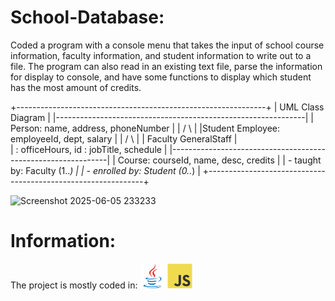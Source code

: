 # School-Database:
Coded a program with a console menu that takes the input of school course information, faculty information, and student information to write out to a file. The program can also read in an existing text file, parse the information for display to console, and have some functions to display which student has the most amount of credits.


+--------------------------------------------------------------+
|                      UML Class Diagram                       |
|--------------------------------------------------------------|
| Person: name, address, phoneNumber                           |
|   / \                                                        |
|Student     Employee: employeeId, dept, salary                |
|             / \                                              |
|         Faculty  GeneralStaff                                |                
|       : officeHours, id   : jobTitle, schedule               |
|--------------------------------------------------------------|
| Course: courseId, name, desc, credits                        |
|   - taught by: Faculty (1..*)                                |
|   - enrolled by: Student (0..*)                              |
+--------------------------------------------------------------+


![Screenshot 2025-06-05 233233](https://github.com/user-attachments/assets/0861a8cd-b8aa-4343-bd8e-d22b49e1a5fe)



# Information:
The project is mostly coded in: <img src="https://raw.githubusercontent.com/devicons/devicon/master/icons/java/java-original.svg" alt="java" width="40" height="40"/> </a> 
<img src="https://raw.githubusercontent.com/devicons/devicon/master/icons/javascript/javascript-original.svg" alt="javascript" width="40" height="40"/> </a>
